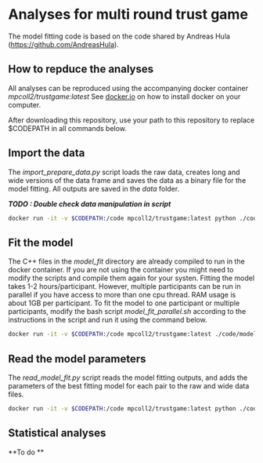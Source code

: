 # Analyses for multi round trust game

The model fitting code is based on the code shared by Andreas Hula (https://github.com/AndreasHula).

## How to repduce the analyses

All analyses can be reproduced using the accompanying docker container *mpcoll2/trustgame:latest*
See [docker.io](https://docs.docker.com/get-docker/) on how to install docker on your computer.

After downloading this repository, use your path to this repository to replace $CODEPATH in all commands below.

## Import the data

The *import_prepare_data.py* script loads the raw data, creates long and wide versions of the data frame and saves the data as a binary file for the model fitting. All outputs are saved in the *data* folder.

***TODO : Double check data manipulation in script***

```bash
docker run -it -v $CODEPATH:/code mpcoll2/trustgame:latest python ./code/import_prepare_data.py
```

## Fit the model

The C++ files in the *model_fit* directory are already compiled to run in the docker container. If you are not using the container you might need to modify the scripts and compile them again for your systen. Fitting the model takes 1-2 hours/participant. However, multiple participants can be run in parallel if you have access to more than one cpu thread. RAM usage is about 1GB per participant. To fit the model to one participant or multiple participants, modify the bash script *model_fit_parallel.sh* according to the instructions in the script and run it using the command below.

```bash
docker run -it -v $CODEPATH:/code mpcoll2/trustgame:latest ./code/model_fit_parallel.sh
```

## Read the model parameters

The *read_model_fit.py* script reads the model fitting outputs, and adds the parameters
of the best fitting model for each pair to the raw and wide data files.

```bash
docker run -it -v $CODEPATH:/code mpcoll2/trustgame:latest python ./code/read_model_fit.py
```

## Statistical analyses

**To do **
